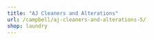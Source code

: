 ```yaml
---
title: "AJ Cleaners and Alterations"
url: /campbell/aj-cleaners-and-alterations-5/
shop: laundry
---
```

